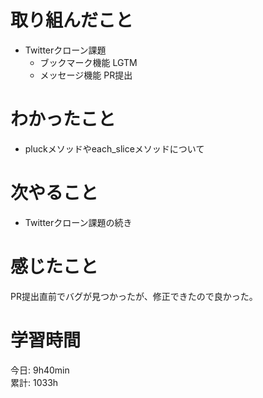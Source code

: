# 取り組んだこと       
- Twitterクローン課題
  - ブックマーク機能 LGTM
  - メッセージ機能 PR提出
# わかったこと 
- pluckメソッドやeach_sliceメソッドについて  
# 次やること  
- Twitterクローン課題の続き  
# 感じたこと  
PR提出直前でバグが見つかったが、修正できたので良かった。
# 学習時間 
今日: 9h40min                      
累計: 1033h                    
